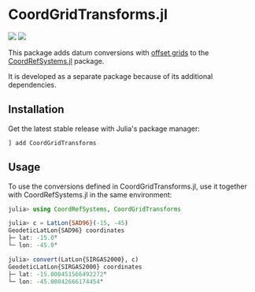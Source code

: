 # CoordGridTransforms.jl

[![][build-img]][build-url] [![][codecov-img]][codecov-url]

This package adds datum conversions with [offset grids](https://cdn.proj.org) to the
[CoordRefSystems.jl](https://github.com/JuliaEarth/CoordRefSystems.jl) package.

It is developed as a separate package because of its additional dependencies.

## Installation

Get the latest stable release with Julia's package manager:

```
] add CoordGridTransforms
```

## Usage

To use the conversions defined in CoordGridTransforms.jl, 
use it together with CoordRefSystems.jl in the same environment:

```julia
julia> using CoordRefSystems, CoordGridTransforms

julia> c = LatLon{SAD96}(-15, -45)
GeodeticLatLon{SAD96} coordinates
├─ lat: -15.0°
└─ lon: -45.0°

julia> convert(LatLon{SIRGAS2000}, c)
GeodeticLatLon{SIRGAS2000} coordinates
├─ lat: -15.000451566492272°
└─ lon: -45.00042666174454°
```

[build-img]: https://img.shields.io/github/actions/workflow/status/JuliaEarth/CoordGridTransforms.jl/CI.yml?branch=main&style=flat-square
[build-url]: https://github.com/JuliaEarth/CoordGridTransforms.jl/actions

[codecov-img]: https://img.shields.io/codecov/c/github/JuliaEarth/CoordGridTransforms.jl?style=flat-square
[codecov-url]: https://codecov.io/gh/JuliaEarth/CoordGridTransforms.jl
